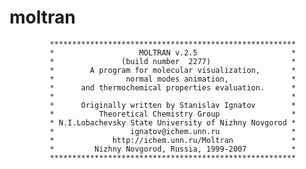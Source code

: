 # moltran

             *******************************************************
             *                   MOLTRAN v.2.5                     *
             *               (build number  2277)                  *
             *        A program for molecular visualization,       *
             *                normal modes animation,              *
             *      and thermochemical properties evaluation.      *
             *                                                     *
             *      Originally written by Stanislav Ignatov        *
             *          Theoretical Chemistry Group                *
             * N.I.Lobachevsky State University of Nizhny Novgorod *
             *                 ignatov@ichem.unn.ru                *
             *             http://ichem.unn.ru/Moltran             *
             *         Nizhny Novgorod, Russia, 1999-2007          *
             *******************************************************
